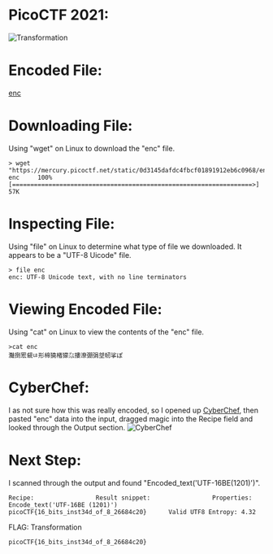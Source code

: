 # PicoCTF 2021: 
![Transformation](https://user-images.githubusercontent.com/38919321/134433481-7dc1b922-254b-4f82-b82b-9957f9a2b85b.png)


# Encoded File:
[enc](https://mercury.picoctf.net/static/0d3145dafdc4fbcf01891912eb6c0968/enc)


# Downloading File:
Using "wget" on Linux to download the "enc" file.
```
> wget "https://mercury.picoctf.net/static/0d3145dafdc4fbcf01891912eb6c0968/enc"
enc		100%[==================================================================>]      57K
```


# Inspecting File:
Using "file" on Linux to determine what type of file we downloaded. It appears to be a "UTF-8 Uicode" file.
```
> file enc 
enc: UTF-8 Unicode text, with no line terminators
```


# Viewing Encoded File:
Using "cat" on Linux to view the contents of the "enc" file.
```
>cat enc 
灩捯䍔䙻ㄶ形楴獟楮獴㌴摟潦弸弲㘶㠴挲ぽ
```


# CyberChef: 
I as not sure how this was really encoded, so I opened up [CyberChef](https://gchq.github.io/CyberChef/), then pasted "enc" data into the input, dragged magic into the Recipe field and looked through the Output section.
![CyberChef](https://user-images.githubusercontent.com/38919321/134433992-493c1b23-d278-4d04-85f1-5d0e9e2ab312.png)



# Next Step:
I scanned through the output and found "Encoded_text('UTF-16BE(1201)')".
```
Recipe:					Result snippet:					Properties:
Encode_text('UTF-16BE (1201)')		picoCTF{16_bits_inst34d_of_8_26684c20}		Valid UTF8 Entropy: 4.32
```


 FLAG: Transformation
```
picoCTF{16_bits_inst34d_of_8_26684c20}
```


